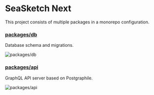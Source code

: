 # SeaSketch Next

This project consists of multiple packages in a monorepo configuration.

### [packages/db](./tree/master/packages/db)

Database schema and migrations.

![packages/db](https://github.com/seasketch/next/workflows/packages/db/badge.svg)

### [packages/api](./tree/master/packages/db)

GraphQL API server based on Postgraphile. 

![packages/api](https://github.com/seasketch/next/workflows/packages/api/badge.svg)
